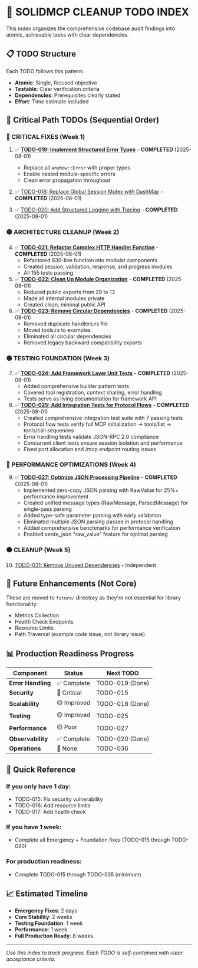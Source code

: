# 🚀 SOLIDMCP CLEANUP TODO INDEX

This index organizes the comprehensive codebase audit findings into atomic, achievable tasks with clear dependencies.

## 📋 TODO Structure

Each TODO follows this pattern:
- **Atomic**: Single, focused objective
- **Testable**: Clear verification criteria
- **Dependencies**: Prerequisites clearly stated
- **Effort**: Time estimate included

## 🎯 Critical Path TODOs (Sequential Order)

### 🔴 CRITICAL FIXES (Week 1)
1. ✅ **[TODO-019: Implement Structured Error Types](./TODO-019.md)** - **COMPLETED** (2025-08-01)
   - Replace all `anyhow::Error` with proper types
   - Enable nested module-specific errors
   - Clean error propagation throughout
   
2. ✅ [TODO-018: Replace Global Session Mutex with DashMap](./TODO-018.md) - **COMPLETED** (2025-08-01)
3. ✅ [TODO-020: Add Structured Logging with Tracing](./TODO-020.md) - **COMPLETED** (2025-08-01)

### 🟡 ARCHITECTURE CLEANUP (Week 2)
4. ✅ **[TODO-021: Refactor Complex HTTP Handler Function](./TODO-021.md)** - **COMPLETED** (2025-08-01)
   - Refactored 630-line function into modular components
   - Created session, validation, response, and progress modules
   - All 155 tests passing
5. ✅ **[TODO-022: Clean Up Module Organization](./TODO-022.md)** - **COMPLETED** (2025-08-01)
   - Reduced public exports from 29 to 13
   - Made all internal modules private
   - Created clean, minimal public API
6. ✅ **[TODO-023: Remove Circular Dependencies](./TODO-023.md)** - **COMPLETED** (2025-08-01)
   - Removed duplicate handlers.rs file
   - Moved tools.rs to examples
   - Eliminated all circular dependencies
   - Removed legacy backward compatibility exports

### 🟢 TESTING FOUNDATION (Week 3)
7. ✅ **[TODO-024: Add Framework Layer Unit Tests](./TODO-024.md)** - **COMPLETED** (2025-08-01)
   - Added comprehensive builder pattern tests
   - Covered tool registration, context sharing, error handling
   - Tests serve as living documentation for framework API
8. ✅ **[TODO-025: Add Integration Tests for Protocol Flows](./TODO-025.md)** - **COMPLETED** (2025-08-01)
   - Created comprehensive integration test suite with 7 passing tests
   - Protocol flow tests verify full MCP initialization → tools/list → tools/call sequences
   - Error handling tests validate JSON-RPC 2.0 compliance
   - Concurrent client tests ensure session isolation and performance
   - Fixed port allocation and /mcp endpoint routing issues

### 🔵 PERFORMANCE OPTIMIZATIONS (Week 4)
9. ✅ **[TODO-027: Optimize JSON Processing Pipeline](./TODO-027.md)** - **COMPLETED** (2025-08-01)
   - Implemented zero-copy JSON parsing with RawValue for 25%+ performance improvement
   - Created unified message types (RawMessage, ParsedMessage) for single-pass parsing
   - Added type-safe parameter parsing with early validation
   - Eliminated multiple JSON parsing passes in protocol handling
   - Added comprehensive benchmarks for performance verification
   - Enabled serde_json "raw_value" feature for optimal parsing

### ⚫ CLEANUP (Week 5)
10. [TODO-031: Remove Unused Dependencies](./TODO-031.md) - Independent

## 📁 Future Enhancements (Not Core)

These are moved to `future/` directory as they're not essential for library functionality:
- Metrics Collection
- Health Check Endpoints
- Resource Limits
- Path Traversal (example code issue, not library issue)

## 📊 Production Readiness Progress

| Component | Status | Next TODO |
|-----------|--------|-----------|
| **Error Handling** | ✅ Complete | TODO-019 (Done) |
| **Security** | 🔴 Critical | TODO-015 |
| **Scalability** | 🟡 Improved | TODO-018 (Done) |
| **Testing** | 🟡 Improved | TODO-025 |
| **Performance** | 🟡 Poor | TODO-027 |
| **Observability** | ✅ Complete | TODO-020 (Done) |
| **Operations** | 🔴 None | TODO-036 |

## 🎯 Quick Reference

### If you only have 1 day:
- TODO-015: Fix security vulnerability
- TODO-016: Add resource limits
- TODO-017: Add health check

### If you have 1 week:
- Complete all Emergency + Foundation fixes (TODO-015 through TODO-020)

### For production readiness:
- Complete TODO-015 through TODO-035 (minimum)

## 📈 Estimated Timeline

- **Emergency Fixes**: 2 days
- **Core Stability**: 2 weeks  
- **Testing Foundation**: 1 week
- **Performance**: 1 week
- **Full Production Ready**: 8 weeks

---

*Use this index to track progress. Each TODO is self-contained with clear acceptance criteria.*